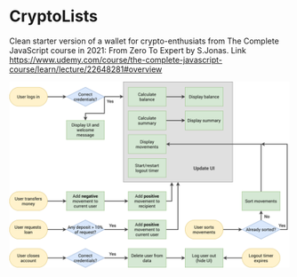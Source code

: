 # CryptoLists
Clean starter version of a wallet for crypto-enthusiats from The Complete JavaScript course in 2021: From Zero To Expert by S.Jonas.
Link https://www.udemy.com/course/the-complete-javascript-course/learn/lecture/22648281#overview

![alt text](Xcryptolist-flowchart.png)
